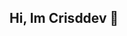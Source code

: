## Hi, Im Crisddev 👋

<!--
### 👋 About Me
- 💻 Self-taught software engineer  
- 🔁 Full-stack developer | Python, C++, JS  
- 🧠 Passionate about solving problems with code  
- 📚 Constantly learning and improving  
- 🤝 Love collaborating and helping others grow  
- 🔭 I'm currently working on a python package for quantitative trading that calculates popular technical indicators from stock or crypto price data.

    

**crisddev/crisddev** is a ✨ _special_ ✨ repository because its `README.md` (this file) appears on your GitHub profile.

Here are some ideas to get you started:
- 🔭 I’m currently working on ...
- 🌱 I’m currently learning ...
- 👯 I’m looking to collaborate on ...
- 🤔 I’m looking for help with ...
- 💬 Ask me about ...
- 📫 How to reach me: ...
- 😄 Pronouns: ...
- ⚡ Fun fact: ...
-->
